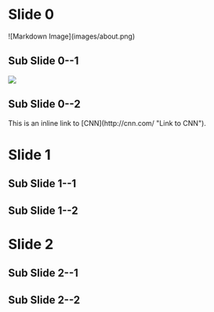 <!------------------------------------------------------------>
<!-- Topic: xxx -->

<h1>Slide 0</h1>
![Markdown Image](images/about.png)

<!-- SUBSLIDE -->

<h2>Sub Slide 0--1</h2>
<img src="images/intro.png" style="max-height: 450px;">

<!-- SUBSLIDE -->

<h2>Sub Slide 0--2</h2>
This is an inline link to [CNN](http://cnn.com/ "Link to CNN").

<!------------------------------------------------------------>
<!-- SLIDE -->
<!-- Topic: yyy -->

<h1>Slide 1</h1>

<!-- SUBSLIDE -->

<h2>Sub Slide 1--1</h2>

<!-- SUBSLIDE -->

<h2>Sub Slide 1--2</h2>


<!------------------------------------------------------------>
<!-- SLIDE -->
<!-- Topic: zzz -->

<h1>Slide 2</h1>

<!-- SUBSLIDE -->

<h2>Sub Slide 2--1</h2>

<!-- SUBSLIDE -->

<h2>Sub Slide 2--2</h2>
